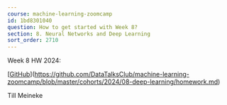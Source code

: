 ```yaml
---
course: machine-learning-zoomcamp
id: 1bd8301040
question: How to get started with Week 8?
section: 8. Neural Networks and Deep Learning
sort_order: 2710
---
```


Week 8 HW 2024:

[[GitHub](https://github.com/DataTalksClub/machine-learning-zoomcamp/blob/master/cohorts/2024/08-deep-learning/homework.md)](https://github.com/DataTalksClub/machine-learning-zoomcamp/blob/master/cohorts/2024/08-deep-learning/homework.md)

Till Meineke

